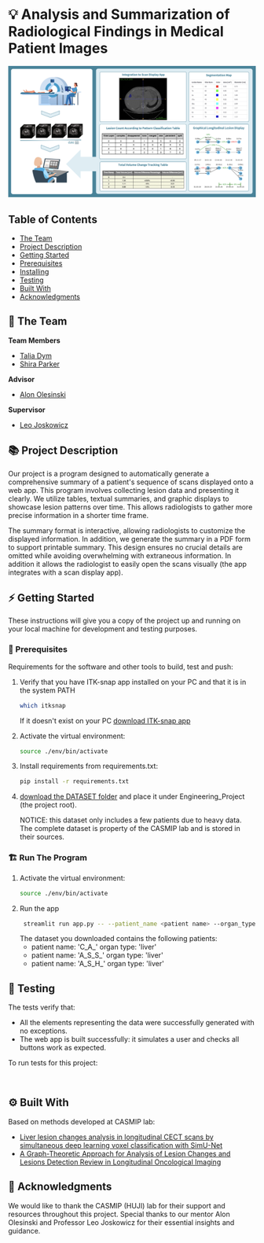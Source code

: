# 💡 Analysis and Summarization of Radiological Findings in Medical Patient Images

<!-- cool project cover image -->
![Project Cover Image](project_picture_from_poster.png)

<!-- table of content -->
## Table of Contents
- [The Team](#the-team)
- [Project Description](#project-description)
- [Getting Started](#getting-started)
- [Prerequisites](#prerequisites)
- [Installing](#installing)
- [Testing](#testing)
- [Built With](#built-with)
- [Acknowledgments](#acknowledgments)

## 👥 The Team 
**Team Members**
- [Talia Dym](talia.dym@mail.huji.ac.il)
- [Shira Parker](shira.parker@mail.huji.ac.il)

**Advisor**
- [Alon Olesinski](Alon.olesinski@mail.huji.ac.il)
  
**Supervisor**
- [Leo Joskowicz](https://elsc.huji.ac.il/people-directory/faculty-members/leo-joskowicz/)


## 📚 Project Description
Our project is a program designed to automatically generate a comprehensive summary of a patient's
sequence of scans displayed onto a web app. This program involves collecting lesion data and presenting it clearly. 
We utilize tables, textual summaries, and graphic displays to showcase lesion patterns over time. 
This allows radiologists to gather more precise information in a shorter time frame.

The summary format is interactive, allowing radiologists to customize the displayed information. In addition, 
we generate the summary in a PDF form to support printable summary. 
This design ensures no crucial details are omitted while avoiding overwhelming with extraneous information.
In addition it allows the radiologist to easily open the scans visually (the app integrates with a scan display app).


## ⚡ Getting Started

These instructions will give you a copy of the project up and running on
your local machine for development and testing purposes. 

### 🧱 Prerequisites
Requirements for the software and other tools to build, test and push:

1. Verify that you have ITK-snap app installed on your PC and that it is in the system PATH
    ```bash   
    which itksnap
    ```
    If it doesn't exist on your PC [download ITK-snap app](http://www.itksnap.org/pmwiki/pmwiki.php?n=Downloads.SNAP4)

2. Activate the virtual environment:
    ```bash
    source ./env/bin/activate
    ```

4. Install requirements from requirements.txt:
    ```bash
    pip install -r requirements.txt
    ```
5. [download the DATASET folder](https://drive.google.com/drive/folders/1_WcZRCpbl7htg7E8vAInMXI5c_MQXr2T?usp=share_link) and place it under Engineering_Project (the project root).
   
   NOTICE: this dataset only includes a few patients due to heavy data. The complete dataset is property of the CASMIP lab and is stored in their sources.

### 🏗️ Run The Program
1. Activate the virtual environment:
    ```bash
    source ./env/bin/activate
    ```
2. Run the app
   ```bash
    streamlit run app.py -- --patient_name <patient name> --organ_type <organ type>
    ```
   The dataset you downloaded contains the following patients:
   - patient name: 'C_A_'    organ type: 'liver' 
   - patient name: 'A_S_S_'  organ type: 'liver'
   - patient name: 'A_S_H_'  organ type: 'liver'

## 🧪 Testing
The tests verify that:
- All the elements representing the data were successfully generated with no exceptions.
- The web app is built successfully: it simulates a user and checks all buttons work as expected.

To run tests for this project:
   ```bash
    
   ```


## ⚙️ Built With
Based on methods developed at CASMIP lab:
  - [Liver lesion changes analysis in longitudinal CECT scans by simultaneous deep learning voxel classification with SimU-Net](https://www.sciencedirect.com/science/article/abs/pii/S1361841522003036)
  - [A Graph-Theoretic Approach for Analysis of Lesion Changes and
Lesions Detection Review in Longitudinal Oncological Imaging](https://www.google.com/url?sa=i&url=https%3A%2F%2Fconferences.miccai.org%2F2023%2Fpapers%2F309-Paper0455.html&psig=AOvVaw1AI096scwoyjR0sW-JoIAH&ust=1719994311614000&source=images&cd=vfe&opi=89978449&ved=0CAYQrpoMahcKEwioobOh9IeHAxUAAAAAHQAAAAAQBA)


## 🙏 Acknowledgments
  We would like to thank the CASMIP (HUJI) lab for their support and resources throughout this project. 
  Special thanks to our mentor Alon Olesinski and Professor Leo Joskowicz for their essential insights and guidance. 
